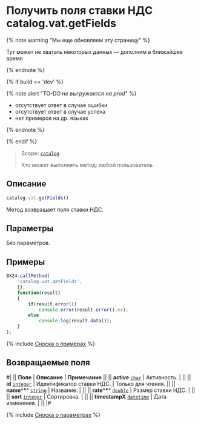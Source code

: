 # Получить поля ставки НДС catalog.vat.getFields

{% note warning "Мы еще обновляем эту страницу" %}

Тут может не хватать некоторых данных — дополним в ближайшее время

{% endnote %}

{% if build == 'dev' %}

{% note alert "TO-DO _не выгружается на prod_" %}

- отсутствует ответ в случае ошибки
- отсутствует ответ в случае успеха
- нет примеров на др. языках
  
{% endnote %}

{% endif %}

> Scope: [`catalog`](../../scopes/permissions.md)
>
> Кто может выполнять метод: любой пользователь

## Описание

```js
catalog.vat.getFields()
```

Метод возвращает поля ставки НДС.

## Параметры

Без параметров.

## Примеры

```js
BX24.callMethod(
    'catalog.vat.getFields',
    {},
    function(result)
    {
        if(result.error())
            console.error(result.error().ex);
        else
            console.log(result.data());
    }
);
```

{% include [Сноска о примерах](../../../_includes/examples.md) %}

## Возвращаемые поля

#|
|| **Поле** | **Описание** | **Примечание** ||
|| **active** 
[`char`](../../data-types.md) | Активность. | ||
|| **id** 
[`integer`](../../data-types.md) | Идентификатор ставки НДС. | Только для чтения. ||
|| **name^*^** 
[`string`](../../data-types.md) | Название. |  ||
|| **rate^*^** 
[`double`](../../data-types.md) | Размер ставки НДС. |  ||
|| **sort**
[`integer`](../../data-types.md) | Сортировка.  | ||
|| **timestampX**
[`datetime`](../../data-types.md) | Дата изменения.  | ||
|#

{% include [Сноска о параметрах](../../../_includes/required.md) %}
